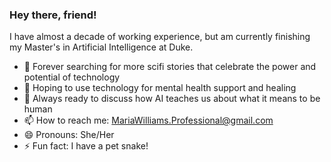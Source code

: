 ### Hey there, friend!

I have almost a decade of working experience, but am currently finishing my Master's in Artificial Intelligence at Duke.

- 🔭 Forever searching for more scifi stories that celebrate the power and potential of technology
- 🌱 Hoping to use technology for mental health support and healing
- 💬 Always ready to discuss how AI teaches us about what it means to be human
- 📫 How to reach me: MariaWilliams.Professional@gmail.com
- 😄 Pronouns: She/Her
- ⚡ Fun fact: I have a pet snake!

